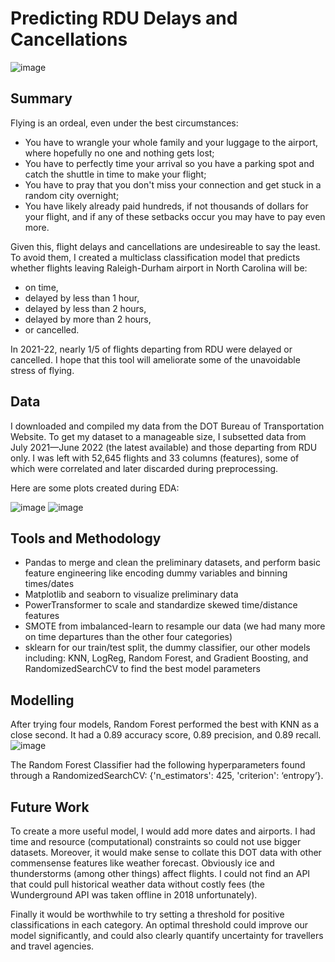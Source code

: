 # Predicting RDU Delays and Cancellations

![image](https://user-images.githubusercontent.com/81717153/197347112-4ad1d3e0-5c47-4fca-8430-2e96f14ac547.png)

## Summary
Flying is an ordeal, even under the best circumstances:
- You have to wrangle your whole family and your luggage to the airport, where hopefully no one and nothing gets lost;
- You have to perfectly time your arrival so you have a parking spot and catch the shuttle in time to make your flight;
- You have to pray that you don't miss your connection and get stuck in a random city overnight;
- You have likely already paid hundreds, if not thousands of dollars for your flight, and if any of these setbacks occur you may have to pay even more. 

Given this, flight delays and cancellations are undesireable to say the least. To avoid them, I created a multiclass classification model that predicts whether flights leaving Raleigh-Durham airport in North Carolina will be:
- on time,
- delayed by less than 1 hour,
- delayed by less than 2 hours,
- delayed by more than 2 hours,
- or cancelled.

In 2021-22, nearly 1/5 of flights departing from RDU were delayed or cancelled. I hope that this tool will ameliorate some of the unavoidable stress of flying.

## Data

I downloaded and compiled my data from the DOT Bureau of Transportation Website. To get my dataset to a manageable size, I subsetted data from July 2021—June 2022 (the latest available) and those departing from RDU only. I was left with 52,645 flights and 33 columns (features), some of which were correlated and later discarded during preprocessing.

Here are some plots created during EDA:

![image](https://github.com/liyueling13/Predicting-RDU-Delays-and-Cancellations/assets/81717153/4bd0ad6f-4d0f-475e-a16e-fdd54fc2b82c) ![image](https://github.com/liyueling13/Predicting-RDU-Delays-and-Cancellations/assets/81717153/80f77fec-8d2f-4ccc-9b7b-55e23da94f93)

## Tools and Methodology
- Pandas to merge and clean the preliminary datasets, and perform basic feature engineering like encoding dummy variables and binning times/dates
- Matplotlib and seaborn to visualize preliminary data
- PowerTransformer to scale and standardize skewed time/distance features
- SMOTE from imbalanced-learn to resample our data (we had many more on time departures than the other four categories)
- sklearn for our train/test split, the dummy classifier, our other models including: KNN, LogReg, Random Forest, and Gradient Boosting, and RandomizedSearchCV to find the best model parameters

## Modelling
After trying four models, Random Forest performed the best with KNN as a close second. It had a 0.89 accuracy score, 0.89 precision, and 0.89 recall.
![image](https://github.com/liyueling13/Predicting-RDU-Delays-and-Cancellations/assets/81717153/d038e647-aa02-4497-ac5a-db34f91517cc)

The Random Forest Classifier had the following hyperparameters found through a RandomizedSearchCV: {'n_estimators': 425, 'criterion': ‘entropy’}.

## Future Work
To create a more useful model, I would add more dates and airports. I had time and resource (computational) constraints so could not use bigger datasets. Moreover, it would make sense to collate this DOT data with other commensense features like weather forecast. Obviously ice and thunderstorms (among other things) affect flights. I could not find an API that could pull historical weather data without costly fees (the Wunderground API was taken offline in 2018 unfortunately). 

Finally it would be worthwhile to try setting a threshold for positive classifications in each category. An optimal threshold could improve our model significantly, and could also clearly quantify uncertainty for travellers and travel agencies.
